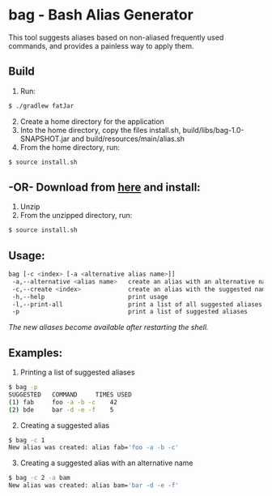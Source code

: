 # bag - Bash Alias Generator

This tool suggests aliases based on non-aliased frequently used commands, and provides a painless way to apply them.


## Build
1. Run:
```bash
$ ./gradlew fatJar
```
2. Create a home directory for the application
3. Into the home directory, copy the files install.sh, build/libs/bag-1.0-SNAPSHOT.jar and build/resources/main/alias.sh
4. From the home directory, run:
```bash
$ source install.sh
```

## -OR- Download from [here][zip] and install:
1. Unzip
2. From the unzipped directory, run:
```bash
$ source install.sh
```

## Usage:
```bash
bag [-c <index> [-a <alternative alias name>]]
 -a,--alternative <alias name>   create an alias with an alternative name
 -c,--create <index>             create an alias with the suggested name
 -h,--help                       print usage
 -l,--print-all                  print a list of all suggested aliases
 -p                              print a list of suggested aliases
 ```
*The new aliases become available after restarting the shell.*


## Examples:
1. Printing a list of suggested aliases
```bash
$ bag -p
SUGGESTED	COMMAND		TIMES USED
(1) fab		foo -a -b -c	42
(2) bde		bar -d -e -f	5
```

2. Creating a suggested alias
```bash
$ bag -c 1
New alias was created: alias fab='foo -a -b -c'
```

3. Creating a suggested alias with an alternative name
```bash
$ bag -c 2 -a bam
New alias was created: alias bam='bar -d -e -f'
```

[zip]: https://github.com/stavshamir/stavshamir.github.io/blob/master/deployed/bag.zip?raw=true
